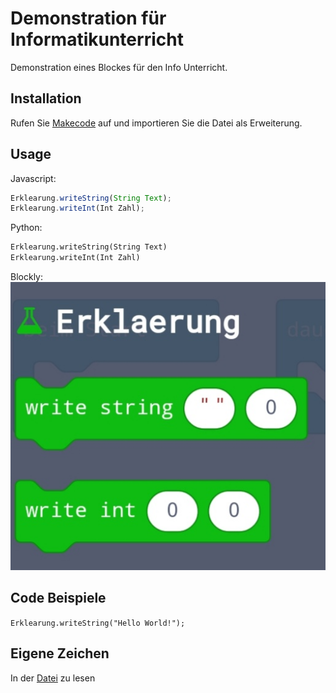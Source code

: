 # Demonstration für Informatikunterricht
Demonstration eines Blockes für den Info Unterricht. 
## Installation
Rufen Sie [Makecode](makecode.calliope.cc) auf
und importieren Sie die Datei als Erweiterung. 
## Usage
Javascript:
```Javascript
Erklearung.writeString(String Text);
Erklearung.writeInt(Int Zahl);
```
Python:
```python
Erklearung.writeString(String Text)
Erklearung.writeInt(Int Zahl)
```
Blockly:
![](docs/Screenshot_20210221_203014.jpg)
## Code Beispiele
`Erklearung.writeString("Hello World!");`
## Eigene Zeichen
In der [Datei](src/Creator/Usage.md) zu lesen
